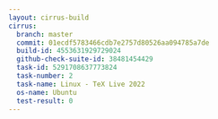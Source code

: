 ```yaml
---
layout: cirrus-build
cirrus:
  branch: master
  commit: 01ecdf5783466cdb7e2757d80526aa094785a7de
  build-id: 4553631929729024
  github-check-suite-id: 38481454429
  task-id: 5291708637773824
  task-number: 2
  task-name: Linux - TeX Live 2022
  os-name: Ubuntu
  test-result: 0
---
```

